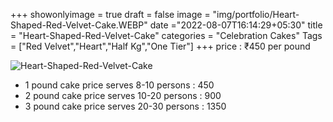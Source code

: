 +++
showonlyimage = true
draft = false
image = "img/portfolio/Heart-Shaped-Red-Velvet-Cake.WEBP"
date ="2022-08-07T16:14:29+05:30"
title = "Heart-Shaped-Red-Velvet-Cake"
categories = "Celebration Cakes"
Tags = ["Red Velvet","Heart","Half Kg","One Tier"]
+++
price : ₹450 per pound
<!--more-->
![Heart-Shaped-Red-Velvet-Cake](/img/portfolio/Heart-Shaped-Red-Velvet-Cake.WEBP)
* 1 pound cake price serves 8-10 persons : 450
* 2 pound cake price serves 10-20 persons : 900
* 3 pound cake price serves 20-30 persons : 1350
